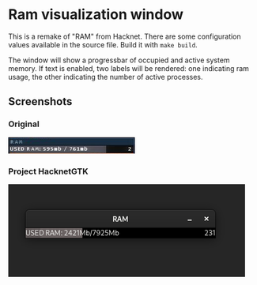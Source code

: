 # Ram visualization window

This is a remake of "RAM" from Hacknet. There are some configuration values available in the source file.
Build it with `make build`.

The window will show a progressbar of occupied and active system memory. If text is enabled, two labels will be rendered: one indicating ram usage, the other indicating the number of active processes.

## Screenshots

### Original

![original screenshot from the game](./screenshots/original.png)

### Project HacknetGTK

![screenshot of ramVis](./screenshots/ramvis.png)
